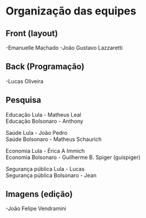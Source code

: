 # Organização das equipes

## Front (layout)
-Emanuelle Machado
-João Gustavo Lazzaretti


## Back (Programação)
-Lucas Oliveira

## Pesquisa
Educação Lula - Matheus Leal <br>
Educação Bolsonaro - Anthony <br>

Saúde Lula - João Pedro <br>
Saúde Bolsonaro - Matheus Schaurich <br>

Economia Lula - Érica A Immich <br>
Economia Bolsonaro - Guilherme B. Spiger (guispiger) <br>

Segurança pública Lula - Lucas<br>
Segurança pública Bolsonaro - Jean <br>


## Imagens (edição)
-João Felipe Vendramini


